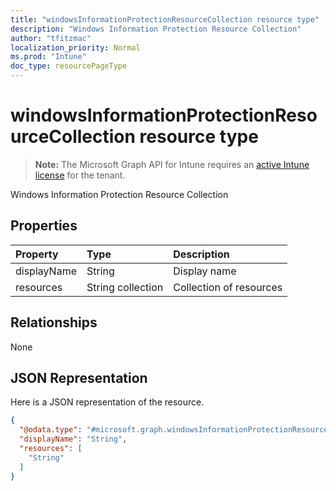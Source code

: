 ```yaml
---
title: "windowsInformationProtectionResourceCollection resource type"
description: "Windows Information Protection Resource Collection"
author: "tfitzmac"
localization_priority: Normal
ms.prod: "Intune"
doc_type: resourcePageType
---
```


# windowsInformationProtectionResourceCollection resource type

> **Note:** The Microsoft Graph API for Intune requires an [active Intune license](https://go.microsoft.com/fwlink/?linkid=839381) for the tenant.

Windows Information Protection Resource Collection

## Properties
|Property|Type|Description|
|:---|:---|:---|
|displayName|String|Display name|
|resources|String collection|Collection of resources|

## Relationships
None

## JSON Representation
Here is a JSON representation of the resource.
<!-- {
  "blockType": "resource",
  "@odata.type": "microsoft.graph.windowsInformationProtectionResourceCollection"
}
-->
``` json
{
  "@odata.type": "#microsoft.graph.windowsInformationProtectionResourceCollection",
  "displayName": "String",
  "resources": [
    "String"
  ]
}
```



